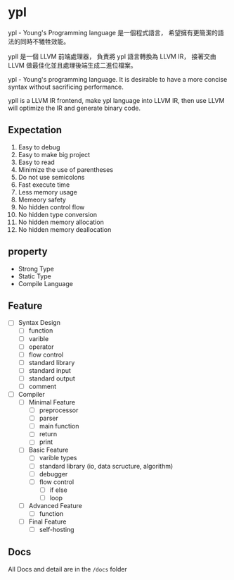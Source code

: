# ypl

ypl - Young's Programming language 是一個程式語言，
希望擁有更簡潔的語法的同時不犧牲效能。

ypll 是一個 LLVM 前端處理器，
負責將 ypl 語言轉換為 LLVM IR，
接著交由 LLVM 做最佳化並且處理後端生成二進位檔案。

ypl - Young's programming language.
It is desirable to have a more concise syntax without sacrificing performance.

ypll is a LLVM IR frontend,
make ypl language into LLVM IR,
then use LLVM will optimize the IR and generate binary code.

## Expectation

1. Easy to debug
2. Easy to make big project
3. Easy to read
4. Minimize the use of parentheses
5. Do not use semicolons
6. Fast execute time
7. Less memory usage
8. Memeory safety
9. No hidden control flow
10. No hidden type conversion
11. No hidden memory allocation
12. No hidden memory deallocation

## property

- Strong Type
- Static Type
- Compile Language

## Feature

- [ ] Syntax Design
    - [ ] function
    - [ ] varible
    - [ ] operator
    - [ ] flow control
    - [ ] standard library
    - [ ] standard input
    - [ ] standard output
    - [ ] comment

- [ ] Compiler
    - [ ] Minimal Feature
        - [ ] preprocessor
        - [ ] parser
        - [ ] main function
        - [ ] return
        - [ ] print
    - [ ] Basic Feature
        - [ ] varible types
        - [ ] standard library (io, data scructure, algorithm)
        - [ ] debugger
        - [ ] flow control
            - [ ] if else
            - [ ] loop
    - [ ] Advanced Feature
        - [ ] function
    - [ ] Final Feature
        - [ ] self-hosting

## Docs

All Docs and detail are in the `/docs` folder

